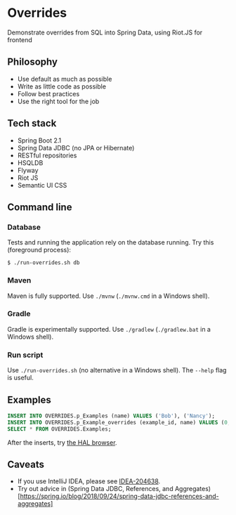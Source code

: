 # Overrides

Demonstrate overrides from SQL into Spring Data, using Riot.JS for frontend

## Philosophy

* Use default as much as possible
* Write as little code as possible
* Follow best practices
* Use the right tool for the job

## Tech stack

* Spring Boot 2.1
* Spring Data JDBC (no JPA or Hibernate)
* RESTful repositories
* HSQLDB
* Flyway
* Riot JS
* Semantic UI CSS

## Command line

### Database

Tests and running the application rely on the database running.  Try this
(foreground process):

```
$ ./run-overrides.sh db
```

### Maven

Maven is fully supported.  Use `./mvnw` (`./mvnw.cmd` in a Windows shell).

### Gradle

Gradle is experimentally supported.  Use `./gradlew` (`./gradlew.bat` in a
Windows shell).

### Run script

Use `./run-overrides.sh` (no alternative in a Windows shell).  The `--help` flag
is useful.

## Examples

```sql
INSERT INTO OVERRIDES.p_Examples (name) VALUES ('Bob'), ('Nancy');
INSERT INTO OVERRIDES.p_Example_overrides (example_id, name) VALUES (0, 'Fred');
SELECT * FROM OVERRIDES.Examples;
```

After the inserts, try [the HAL browser](http://localhost:8080/examples).

## Caveats

* If you use IntelliJ IDEA, please see
[IDEA-204638](https://github.com/binkley/overrides/tree/IDEA-204638).
* Try out advice in (Spring Data JDBC, References, and Aggregates)
[https://spring.io/blog/2018/09/24/spring-data-jdbc-references-and-aggregates]
